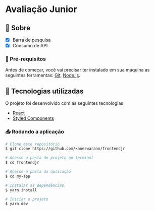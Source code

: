 # Avaliação Junior
## 🔖 Sobre

- [x] Barra de pesquisa
- [x] Consumo de API

### 📌 Pré-requisitos

Antes de começar, você vai precisar ter instalado em sua máquina as seguintes ferramentas:
[Git](https://git-scm.com), [Node.js](https://nodejs.org/en/).

## 🚀 Tecnologias utilizadas
O projeto foi desenvolvido com as seguintes tecnologias
- [React](https://reactjs.org/)
- [Styled Components](https://styled-components.com/)

### 📥 Rodando a aplicação

```bash
# Clone este repositório
$ git clone https://github.com/kaneswarann/frontendjr

# Acesse a pasta do projeto no terminal
$ cd frontendjr

# Acesse a pasta da aplicação
$ cd my-app

# Instalar as dependências
$ yarn install

# Iniciar o projeto
$ yarn dev
```

